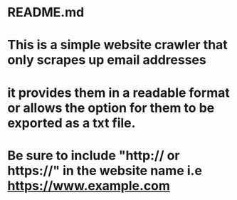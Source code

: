 # README.md

# This is a simple website crawler that only scrapes up email addresses 
# it provides them in a readable format or allows the option for them to be exported as a txt file.
  
# Be sure to include "http:// or https://" in the website name i.e https://www.example.com
